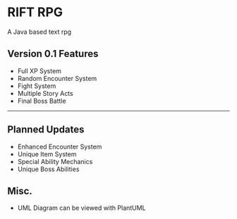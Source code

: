 # RIFT RPG
A Java based text rpg

## Version 0.1 Features
- Full XP System
- Random Encounter System
- Fight System
- Multiple Story Acts
- Final Boss Battle
---
## Planned Updates
- Enhanced Encounter System
- Unique Item System
- Special Ability Mechanics
- Unique Boss Abilities

## Misc.
- UML Diagram can be viewed with PlantUML